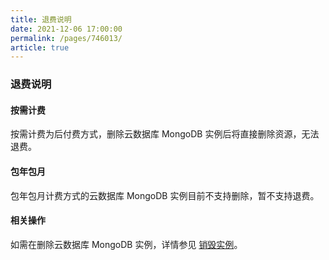 ```yaml
---
title: 退费说明
date: 2021-12-06 17:00:00
permalink: /pages/746013/
article: true
---
```


### 退费说明

#### 按需计费

按需计费为后付费方式，删除云数据库 MongoDB 实例后将直接删除资源，无法退费。

#### 包年包月

包年包月计费方式的云数据库 MongoDB 实例目前不支持删除，暂不支持退费。

#### 相关操作

如需在删除云数据库 MongoDB 实例，详情参见 [销毁实例](./../04.操作指南/02.管理实例/03.销毁实例.md)。
